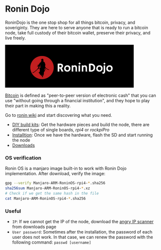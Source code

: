 # Ronin Dojo
RoninDojo is the one stop shop for all things bitcoin, privacy, and soveriginty. They are here to serve anyone that is ready to run a bitcoin node, take full custody of their bitcoin wallet, preserve their privacy, and live freely.

![RoninDojo](../docs/assets/ronin-dojo.png)

[Bitcoin](https://ronindojo.io/bitcoin.pdf) is defined as "peer-to-peer version of electronic cash" that you can use "without going through a financial institution", and they hope to play their part in making this a reality.

Go to [ronin wiki](https://wiki.ronindojo.io/en/home) and start discovering what you need.
- [DIY build kits](https://wiki.ronindojo.io/en/hardware#tanto-by-ronindojo-diy-build-kits): Get the hardware pieces and build the node, there are different type of single boards, *rpi4* or *rockpiPro*
- [Installtion](https://wiki.ronindojo.io/en/extras/OS-Info): Once we have the hardware, flash the SD and start running the node
- [Downloads](https://ronindojo.io/en/downloads.html)
### OS verification
Ronin OS is a manjaro image built-in to work with Ronin Dojo implementation. After download, verify the image:
```bash
gpg --verify Manjaro-ARM-RoninOS-rpi4-*.sha256
sha256sum Manjaro-ARM-RoninOS-rpi4-*.xz
# Check if we get the same hash in the file
cat Manjaro-ARM-RoninOS-rpi4-*.sha256
```
### Useful
- `IP`: If we cannot get the IP of the node, download the [angry IP scanner](https://angryip.org/) from downloads page
- `User password`: Sometimes after the installation, the password of each user does not work. In that case, we can renew the password with the following command: `passwd [username]`